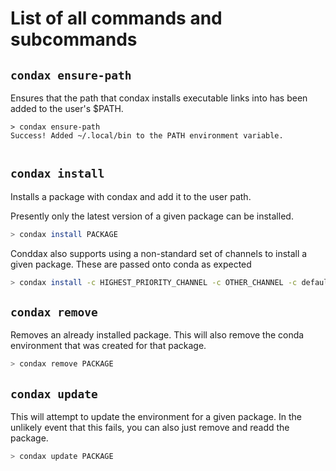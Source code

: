# List of all commands and subcommands

## `condax ensure-path`

Ensures that the path that condax installs executable links into has been added to the user's $PATH.

```
> condax ensure-path
Success! Added ~/.local/bin to the PATH environment variable.


```

## `condax install`

Installs a package with condax and add it to the user path.  

Presently only the latest version of a given package can be installed.  

```bash
> condax install PACKAGE
```

Conddax also supports using a non-standard set of channels to install a given package.  These are passed onto conda as expected

```bash
> condax install -c HIGHEST_PRIORITY_CHANNEL -c OTHER_CHANNEL -c defaults PACKAGE 
```

## `condax remove`

Removes an already installed package.  This will also remove the conda environment that was created for that package.

```bash
> condax remove PACKAGE
```

## `condax update`

This will attempt to update the environment for a given package.  In the unlikely event that this fails, you can also just remove and readd the package.

```bash
> condax update PACKAGE
```